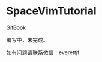 # SpaceVimTutorial

[GitBook](https://www.gitbook.com/book/everettjf/spacevimtutorial)

编写中，未完成。

如有问题请联系微信：everettjf

